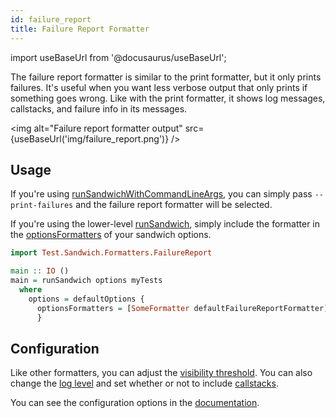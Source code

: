 ```yaml
---
id: failure_report
title: Failure Report Formatter
---
```


import useBaseUrl from '@docusaurus/useBaseUrl';

The failure report formatter is similar to the print formatter, but it only prints failures. It's useful when you want less verbose output that only prints if something goes wrong. Like with the print formatter, it shows log messages, callstacks, and failure info in its messages.

<img alt="Failure report formatter output" src={useBaseUrl('img/failure_report.png')} />

## Usage

If you're using [runSandwichWithCommandLineArgs](http://hackage.haskell.org/package/sandwich/docs/Test-Sandwich.html#v:runSandwichWithCommandLineArgs), you can simply pass `--print-failures` and the failure report formatter will be selected.

If you're using the lower-level [runSandwich](http://hackage.haskell.org/package/sandwich0.1.0.3/docs/Test-Sandwich.html#v:runSandwich), simply include the formatter in the [optionsFormatters](http://hackage.haskell.org/package/sandwich/docs/Test-Sandwich-Options.html#v:optionsFormatters) of your sandwich options.

```haskell
import Test.Sandwich.Formatters.FailureReport

main :: IO ()
main = runSandwich options myTests
  where
    options = defaultOptions {
      optionsFormatters = [SomeFormatter defaultFailureReportFormatter]
      }
```

## Configuration

Like other formatters, you can adjust the [visibility threshold](http://hackage.haskell.org/package/sandwich/docs/Test-Sandwich-Formatters-FailureReport.html#v:failureReportLogLevel). You can also change the [log level](http://hackage.haskell.org/package/sandwich/docs/Test-Sandwich-Formatters-FailureReport.html#v:failureReportLogLevel) and set whether or not to include [callstacks](http://hackage.haskell.org/package/sandwich/docs/Test-Sandwich-Formatters-FailureReport.html#v:failureReportFormatterIncludeCallStacks).

You can see the configuration options in the [documentation](http://hackage.haskell.org/package/sandwich/docs/Test-Sandwich-Formatters-FailureReport.html).

